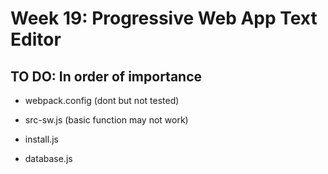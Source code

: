 # Week 19: Progressive Web App Text Editor

## TO DO: In order of importance

- webpack.config (dont but not tested)

- src-sw.js (basic function may not work)

- install.js

- database.js